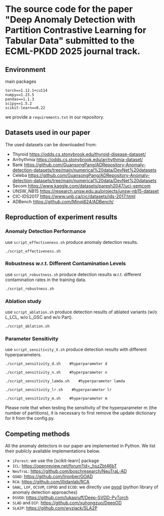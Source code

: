 # The source code for the paper "Deep Anomaly Detection with Partition Contrastive Learning for Tabular Data" submitted to the ECML-PKDD 2025 journal track.

## Environment  
main packages
```  
torch==1.12.1+cu114  
numpy==1.23.5  
pandas==1.1.3  
scipy==1.5.2  
scikit-learn==0.22  
```  
we provide a `requirements.txt` in our repository.


  
## Datasets used in our paper  

The used datasets can be downloaded from:  
- Thyroid     https://odds.cs.stonybrook.edu/thyroid-disease-dataset/
- Arrhythmia  https://odds.cs.stonybrook.edu/arrhythmia-dataset/
- Bank        https://github.com/GuansongPang/ADRepository-Anomaly-detection-datasets/tree/main/numerical%20data/DevNet%20datasets
- Celeba      https://github.com/GuansongPang/ADRepository-Anomaly-detection-datasets/tree/main/numerical%20data/DevNet%20datasets
- Secom       https://www.kaggle.com/datasets/paresh2047/uci-semcom
- UNSW_NB15   https://research.unsw.edu.au/projects/unsw-nb15-dataset 
- CIC-IDS2017 https://www.unb.ca/cic/datasets/ids-2017.html
- ADBench     https://github.com/Minqi824/ADBench/
  
  
## Reproduction of experiment results
### Anomaly Detection Performance
use `script_effectiveness.sh` produce anomaly detection results.
```shell
./script_effectiveness.sh
``` 

### Robustness w.r.t. Different Contamination Levels
use `script_robustness.sh` produce detection results w.r.t. different contamination rates in the training data.
```shell
./script_robustness.sh
```

### Ablation study
use `script_ablation.sh` produce detection results of ablated variants (w/o L_LCL, w/o L_GSC and w/o Part).
```shell
./script_ablation.sh
```

### Parameter Sensitivity 
use `script_sensitivity_X.sh` produce detection results with different hyperparameters.
```shell
./script_sensitivity_d.sh    #hyperparameter d
``` 
```shell
./script_sensitivity_n.sh    #hyperparameter n
``` 
```shell
./script_sensitivity_lamda.sh    #hyperparameter lamda
``` 
```shell
./script_sensitivity_lr.sh    #hyperparameter lr
``` 
```shell
./script_sensitivity_m.sh    #hyperparameter m
``` 
Please note that when testing the sensitivity of the hyperparameter m (the number of partitions), it is necessary to first remove the update dictionary for it from the config.py.


## Competing methods
All the anomaly detectors in our paper are implemented in Python. We list their publicly available implementations below. 
- `iForest`: we use the [scikit-learn] package
- `ICL`: https://openreview.net/forum?id=_hszZbt46bT
- `NeuTraL`: https://github.com/boschresearch/NeuTraL-AD
- `GOAD`: https://github.com/lironber/GOAD 
- `RCA`: https://github.com/illidanlab/RCA
- `GAAL`, `LOF`, `OCSVM`, `COPOD` and `ECOD`: we directly use [pyod](https://github.com/yzhao062/Pyod) (python library of anomaly detection approaches)
- `DSVDD`: https://github.com/lukasruff/Deep-SVDD-PyTorch 
- `SLAD` and `DIF`: https://github.com/xuhongzuo/DeepOD
- `SLA2P`: https://github.com/wyzjack/SLA2P
